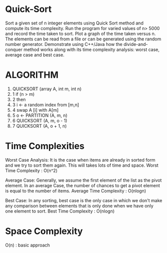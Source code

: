 # Quick-Sort
Sort a given set of n integer elements using Quick Sort method and compute its time 
complexity. Run the program for varied values of n> 5000 and record the time taken to sort. Plot 
a graph of the time taken versus n. The elements can be read from a file or can be generated 
using the random number generator. Demonstrate using C++/Java how the divide-and-conquer 
method works along with its time complexity analysis: worst case, average case and best case.

# ALGORITHM
1. QUICKSORT (array A, int m, int n) 
2. 1 if (n > m) 
3. 2 then 
4. 3 i ← a random index from [m,n] 
5. 4 swap A [i] with A[m] 
6. 5 o ← PARTITION (A, m, n) 
7. 6 QUICKSORT (A, m, o - 1) 
8. 7 QUICKSORT (A, o + 1, n)

# Time Complexities
Worst Case Analysis: It is the case when items are already in sorted form and we try to sort 
them again. This will takes lots of time and space. Worst Time Complexity : O(n^2)

Average Case: Generally, we assume the first element of the list as the pivot element. 
In an average Case, the number of chances to get a pivot element is equal to the number 
of items. Average Time Complexity : O(nlogn)

Best Case: In any sorting, best case is the only case in which we don't make any comparison 
between elements that is only done when we have only one element to sort. Best Time Complexity : O(nlogn)

# Space Complexity
O(n) : basic approach
